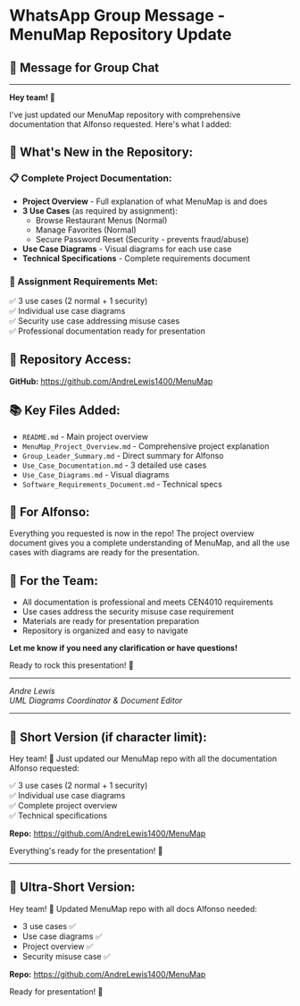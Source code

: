 # WhatsApp Group Message - MenuMap Repository Update

## 📱 Message for Group Chat

---

**Hey team! 👋**

I've just updated our MenuMap repository with comprehensive documentation that Alfonso requested. Here's what I added:

## 🚀 **What's New in the Repository:**

### **📋 Complete Project Documentation:**
- **Project Overview** - Full explanation of what MenuMap is and does
- **3 Use Cases** (as required by assignment):
  - Browse Restaurant Menus (Normal)
  - Manage Favorites (Normal) 
  - Secure Password Reset (Security - prevents fraud/abuse)
- **Use Case Diagrams** - Visual diagrams for each use case
- **Technical Specifications** - Complete requirements document

### **🎯 Assignment Requirements Met:**
✅ 3 use cases (2 normal + 1 security)  
✅ Individual use case diagrams  
✅ Security use case addressing misuse cases  
✅ Professional documentation ready for presentation  

## 🔗 **Repository Access:**
**GitHub:** https://github.com/AndreLewis1400/MenuMap

## 📚 **Key Files Added:**
- `README.md` - Main project overview
- `MenuMap_Project_Overview.md` - Comprehensive project explanation
- `Group_Leader_Summary.md` - Direct summary for Alfonso
- `Use_Case_Documentation.md` - 3 detailed use cases
- `Use_Case_Diagrams.md` - Visual diagrams
- `Software_Requirements_Document.md` - Technical specs

## 🎯 **For Alfonso:**
Everything you requested is now in the repo! The project overview document gives you a complete understanding of MenuMap, and all the use cases with diagrams are ready for the presentation.

## 👥 **For the Team:**
- All documentation is professional and meets CEN4010 requirements
- Use cases address the security misuse case requirement
- Materials are ready for presentation preparation
- Repository is organized and easy to navigate

**Let me know if you need any clarification or have questions!** 

Ready to rock this presentation! 🚀

---

*Andre Lewis*  
*UML Diagrams Coordinator & Document Editor*

---

## 📱 **Short Version (if character limit):**

Hey team! 👋 Just updated our MenuMap repo with all the documentation Alfonso requested:

✅ 3 use cases (2 normal + 1 security)  
✅ Individual use case diagrams  
✅ Complete project overview  
✅ Technical specifications  

**Repo:** https://github.com/AndreLewis1400/MenuMap

Everything's ready for the presentation! 🚀

---

## 📱 **Ultra-Short Version:**

Hey team! 📱 Updated MenuMap repo with all docs Alfonso needed:
- 3 use cases ✅
- Use case diagrams ✅  
- Project overview ✅
- Security misuse case ✅

**Repo:** https://github.com/AndreLewis1400/MenuMap

Ready for presentation! 🚀
